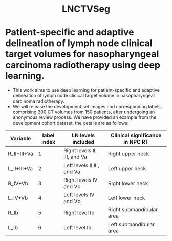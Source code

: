 # <div align=center> LNCTVSeg</div>

# Patient-specific and adaptive delineation of lymph node clinical target volumes for nasopharyngeal carcinoma radiotherapy using deep learning.
* This work aims to use deep learning for patient-specific and adaptive delineation of lymph node clinical target volume in nasopharyngeal carcinoma radiotherapy.
* We will release the development set images and corresponding labels, comprising 300 CT volumes from 150 patients, after undergoing an anonymous review process.
We have provided an example from the development cohort dataset, the details are as follows:

|Variable|label index|LN levels included|	Clinical significance in NPC RT|
|---|---|---|---|
|R_II+III+Va|	1	|Right levels II, III, and Va|	Right upper neck|
|L_II+III+Va|	2	|Left levels II,III, and Va	|Left upper neck|
|R_IV+Vb|	3	|Right levels IV and Vb|	Right lower neck|
|L_IV+Vb|	4	|Left levels IV and Vb	|Left lower neck|
|R_Ib|	5	|Right level Ib	|Right submandibular area|
|L_Ib|	6	|Left level Ib	|Left submandibular area|


